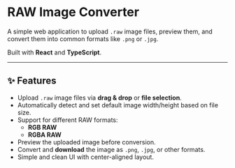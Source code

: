 # RAW Image Converter

A simple web application to upload `.raw` image files, preview them, and convert them into common formats like `.png` or `.jpg`.

Built with **React** and **TypeScript**.

---

## ✨ Features

- Upload `.raw` image files via **drag & drop** or **file selection**.
- Automatically detect and set default image width/height based on file size.
- Support for different RAW formats:
  - **RGB RAW**
  - **RGBA RAW**
- Preview the uploaded image before conversion.
- Convert and **download** the image as `.png`, `.jpg`, or other formats.
- Simple and clean UI with center-aligned layout.
  

